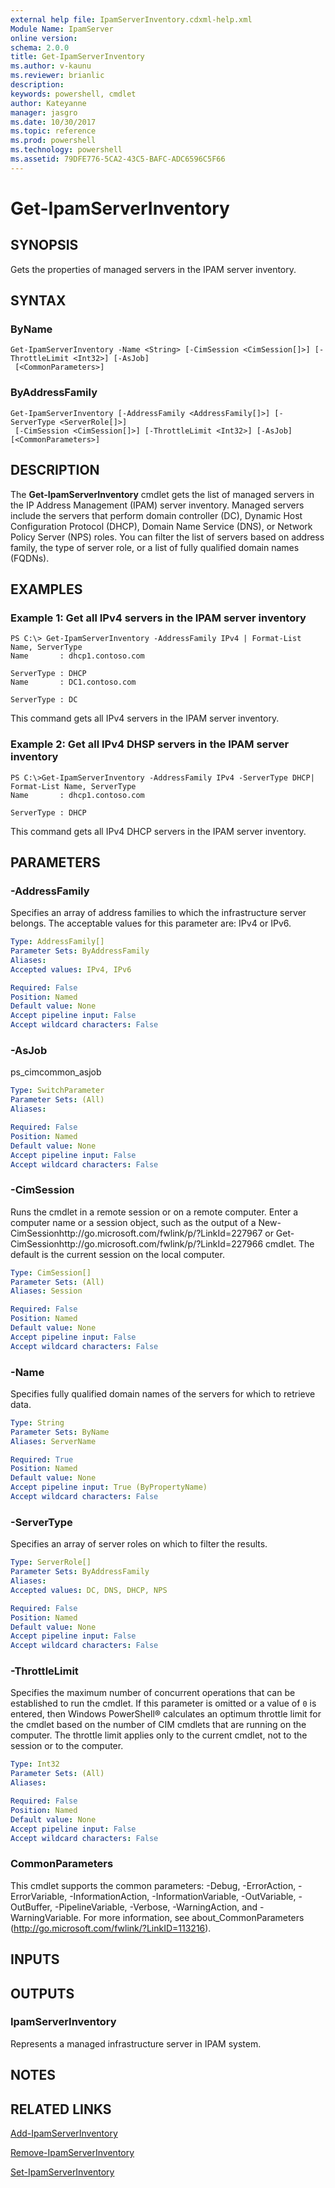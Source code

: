 ```yaml
---
external help file: IpamServerInventory.cdxml-help.xml
Module Name: IpamServer
online version: 
schema: 2.0.0
title: Get-IpamServerInventory
ms.author: v-kaunu
ms.reviewer: brianlic
description: 
keywords: powershell, cmdlet
author: Kateyanne
manager: jasgro
ms.date: 10/30/2017
ms.topic: reference
ms.prod: powershell
ms.technology: powershell
ms.assetid: 79DFE776-5CA2-43C5-BAFC-ADC6596C5F66
---
```


# Get-IpamServerInventory

## SYNOPSIS
Gets the properties of managed servers in the IPAM server inventory.

## SYNTAX

### ByName
```
Get-IpamServerInventory -Name <String> [-CimSession <CimSession[]>] [-ThrottleLimit <Int32>] [-AsJob]
 [<CommonParameters>]
```

### ByAddressFamily
```
Get-IpamServerInventory [-AddressFamily <AddressFamily[]>] [-ServerType <ServerRole[]>]
 [-CimSession <CimSession[]>] [-ThrottleLimit <Int32>] [-AsJob] [<CommonParameters>]
```

## DESCRIPTION
The **Get-IpamServerInventory** cmdlet gets the list of managed servers in the IP Address Management (IPAM) server inventory.
Managed servers include the servers that perform domain controller (DC), Dynamic Host Configuration Protocol (DHCP), Domain Name Service (DNS), or Network Policy Server (NPS) roles.
You can filter the list of servers based on address family, the type of server role, or a list of fully qualified domain names (FQDNs).

## EXAMPLES

### Example 1: Get all IPv4 servers in the IPAM server inventory
```
PS C:\> Get-IpamServerInventory -AddressFamily IPv4 | Format-List Name, ServerType
Name       : dhcp1.contoso.com

ServerType : DHCP
Name       : DC1.contoso.com

ServerType : DC
```

This command gets all IPv4 servers in the IPAM server inventory.

### Example 2: Get all IPv4 DHSP servers in the IPAM server inventory
```
PS C:\>Get-IpamServerInventory -AddressFamily IPv4 -ServerType DHCP| Format-List Name, ServerType
Name       : dhcp1.contoso.com

ServerType : DHCP
```

This command gets all IPv4 DHCP servers in the IPAM server inventory.

## PARAMETERS

### -AddressFamily
Specifies an array of address families to which the infrastructure server belongs. 
The acceptable values for this parameter are: IPv4 or IPv6.

```yaml
Type: AddressFamily[]
Parameter Sets: ByAddressFamily
Aliases: 
Accepted values: IPv4, IPv6

Required: False
Position: Named
Default value: None
Accept pipeline input: False
Accept wildcard characters: False
```

### -AsJob
ps_cimcommon_asjob

```yaml
Type: SwitchParameter
Parameter Sets: (All)
Aliases: 

Required: False
Position: Named
Default value: None
Accept pipeline input: False
Accept wildcard characters: False
```

### -CimSession
Runs the cmdlet in a remote session or on a remote computer.
Enter a computer name or a session object, such as the output of a New-CimSessionhttp://go.microsoft.com/fwlink/p/?LinkId=227967 or Get-CimSessionhttp://go.microsoft.com/fwlink/p/?LinkId=227966 cmdlet.
The default is the current session on the local computer.

```yaml
Type: CimSession[]
Parameter Sets: (All)
Aliases: Session

Required: False
Position: Named
Default value: None
Accept pipeline input: False
Accept wildcard characters: False
```

### -Name
Specifies fully qualified domain names of the servers for which to retrieve data.

```yaml
Type: String
Parameter Sets: ByName
Aliases: ServerName

Required: True
Position: Named
Default value: None
Accept pipeline input: True (ByPropertyName)
Accept wildcard characters: False
```

### -ServerType
Specifies an array of server roles on which to filter the results.

```yaml
Type: ServerRole[]
Parameter Sets: ByAddressFamily
Aliases: 
Accepted values: DC, DNS, DHCP, NPS

Required: False
Position: Named
Default value: None
Accept pipeline input: False
Accept wildcard characters: False
```

### -ThrottleLimit
Specifies the maximum number of concurrent operations that can be established to run the cmdlet.
If this parameter is omitted or a value of `0` is entered, then Windows PowerShell® calculates an optimum throttle limit for the cmdlet based on the number of CIM cmdlets that are running on the computer.
The throttle limit applies only to the current cmdlet, not to the session or to the computer.

```yaml
Type: Int32
Parameter Sets: (All)
Aliases: 

Required: False
Position: Named
Default value: None
Accept pipeline input: False
Accept wildcard characters: False
```

### CommonParameters
This cmdlet supports the common parameters: -Debug, -ErrorAction, -ErrorVariable, -InformationAction, -InformationVariable, -OutVariable, -OutBuffer, -PipelineVariable, -Verbose, -WarningAction, and -WarningVariable. For more information, see about_CommonParameters (http://go.microsoft.com/fwlink/?LinkID=113216).

## INPUTS

## OUTPUTS

### IpamServerInventory
Represents a managed infrastructure server in IPAM system.

## NOTES

## RELATED LINKS

[Add-IpamServerInventory](./Add-IpamServerInventory.md)

[Remove-IpamServerInventory](./Remove-IpamServerInventory.md)

[Set-IpamServerInventory](./Set-IpamServerInventory.md)

